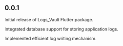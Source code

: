 ## 0.0.1

Initial release of Logs_Vault Flutter package.

Integrated database support for storing application logs.

Implemented efficient log writing mechanism.
